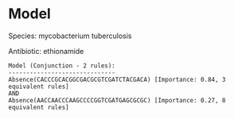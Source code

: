 
# Model

Species: mycobacterium tuberculosis

Antibiotic: ethionamide

```
Model (Conjunction - 2 rules):
------------------------------
Absence(CACCCGCACGGCGACGCGTCGATCTACGACA) [Importance: 0.84, 3 equivalent rules]
AND
Absence(AACCAACCCAAGCCCCGGTCGATGAGCGCGC) [Importance: 0.27, 8 equivalent rules]

```

